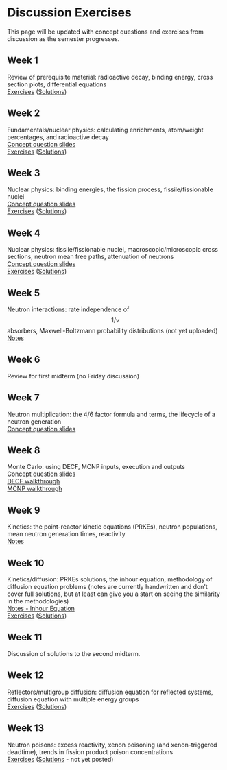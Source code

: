 # Discussion Exercises

This page will be updated with concept questions and exercises from discussion as the semester progresses.


## Week 1

Review of prerequisite material: radioactive decay, binding energy, cross section plots, differential equations  
[Exercises](disc01_exercises.pdf) ([Solutions](disc01_solutions.pdf))


## Week 2

Fundamentals/nuclear physics: calculating enrichments, atom/weight percentages, and radioactive decay  
[Concept question slides](concepts/disc02_concepts.pdf)  
[Exercises](disc02_exercises.pdf) ([Solutions](disc02_solutions.pdf))


## Week 3

Nuclear physics: binding energies, the fission process, fissile/fissionable nuclei  
[Concept question slides](concepts/disc03_concepts.pdf)  
[Exercises](disc03_exercises.pdf) ([Solutions](disc03_solutions.pdf))


## Week 4

Nuclear physics: fissile/fissionable nuclei, macroscopic/microscopic cross sections, neutron mean free paths, attenuation of neutrons  
[Concept question slides](concepts/disc04_concepts.pdf)  
[Exercises](disc04_exercises.pdf) ([Solutions](disc04_solutions.pdf))


## Week 5

Neutron interactions: rate independence of $$1/v$$ absorbers, Maxwell-Boltzmann probability distributions (not yet uploaded)  
[Notes](../notes/disc05_notes.pdf)


## Week 6

Review for first midterm (no Friday discussion)


## Week 7

Neutron multiplication: the 4/6 factor formula and terms, the lifecycle of a neutron generation  
[Concept question slides](concepts/disc07_concepts.pdf)  


## Week 8

Monte Carlo: using DECF, MCNP inputs, execution and outputs  
[Concept question slides](concepts/disc08_concepts.pdf)  
[DECF walkthrough](../computing/decf_walkthrough.md)  
[MCNP walkthrough](../computing/mcnp_walkthrough.md)


## Week 9

Kinetics: the point-reactor kinetic equations (PRKEs), neutron populations, mean neutron generation times, reactivity  
[Notes](../notes/disc09_notes.pdf)


## Week 10

Kinetics/diffusion: PRKEs solutions, the inhour equation, methodology of diffusion equation problems (notes are currently handwritten and don't cover full solutions, but at least can give you a start on seeing the similarity in the methodologies)  
[Notes - Inhour Equation](../notes/disc10_notes-inhour.pdf)  
[Exercises](disc10_exercises.pdf) ([Solutions](../notes/drafts/disc10_notes-diffusion_handwritten.pdf))


## Week 11

Discussion of solutions to the second midterm.


## Week 12

Reflectors/multigroup diffusion: diffusion equation for reflected systems, diffusion equation with multiple energy groups  
[Exercises](disc12_exercises.pdf) ([Solutions](disc12_solutions.pdf))


## Week 13

Neutron poisons: excess reactivity, xenon poisoning (and xenon-triggered deadtime), trends in fission product poison concentrations  
[Exercises](disc13_exercises.pdf) ([Solutions]() - not yet posted)